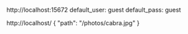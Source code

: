 http://localhost:15672
default_user: guest
default_pass: guest


http://localhost/
{
  "path": "/photos/cabra.jpg"
}